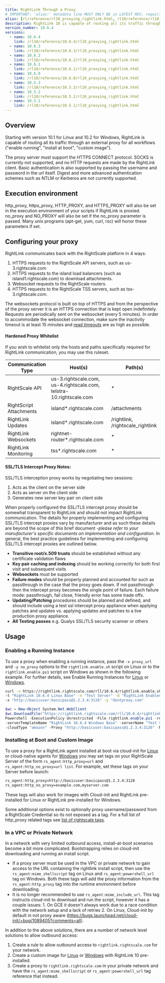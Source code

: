 ```yaml
---
title: RightLink Through a Proxy
# IMPORTANT: 'alias:' metadata line MUST ONLY BE in LATEST REV, requiring removal of 'alias:' line upon a new latest doc directory revision
alias: [rl/reference/rl10_proxying_rightlink.html, rl10/reference/rl10_proxying_rightlink.html]
description: RightLink 10 is capable of routing all its traffic through an external proxy for both all workflows ("enable running", "install at boot", "custom image").
version_number: 10.6.4
versions:
  - name: 10.6.4
    link: /rl10/reference/10.6.4/rl10_proxying_rightlink.html
  - name: 10.6.3
    link: /rl10/reference/10.6.3/rl10_proxying_rightlink.html
  - name: 10.6.2
    link: /rl10/reference/10.6.2/rl10_proxying_rightlink.html
  - name: 10.6.1
    link: /rl10/reference/10.6.1/rl10_proxying_rightlink.html
  - name: 10.6.0
    link: /rl10/reference/10.6.0/rl10_proxying_rightlink.html
  - name: 10.5.3
    link: /rl10/reference/10.5.3/rl10_proxying_rightlink.html
  - name: 10.5.2
    link: /rl10/reference/10.5.2/rl10_proxying_rightlink.html
  - name: 10.5.1
    link: /rl10/reference/10.5.1/rl10_proxying_rightlink.html
---
```


## Overview

Starting with version 10.1 for Linux and 10.2 for Windows, RightLink is capable of routing all its traffic through an
external proxy for all workflows ("enable running", "install at boot", "custom image").

The proxy server must support the HTTPS CONNECT protocol. SOCKS is currently not
supported, and no HTTP requests are made by the RightLink client. Basic authentication
is also supported by passing the username and password in the url itself. Digest and
more advanced authentication schemes such as NTLM or Kerberos are not currently supported.

## Execution environment

http_proxy, https_proxy, HTTP_PROXY, and HTTPS_PROXY will also be set in the execution
environment of your scripts if RightLink is proxied. no_proxy and NO_PROXY will
also be set if the no_proxy parameter is passed. Many unix programs (apt-get, yum, curl,
rsc) will honor these parameters if set.

## Configuring your proxy

RightLink communicates back with the RightScale platform in 4 ways:
1. HTTPS requests to the RightScale API servers, such as us-3.rightscale.com
2. HTTPS requests to the island load balancers (such as island1.rightscale.com) to download attachments.
3. Websocket requests to the RightScale routers.
4. HTTPS requests to the RightScale TSS servers, such as tss-3.rightscale.com.

The websockets protocol is built on top of HTTPS and from the perspective of the
proxy server it is an HTTPS connection that is kept open indefinitely. Requests are
periodically sent on the websocket (every 5 minutes). In order to accommodate the
websocket connection, make sure the inactivity timeout is at least 15 minutes and
[read timeouts](http://www.squid-cache.org/Doc/config/read_timeout/) are as high as possible.

#### Hardened Proxy Whitelist

If you wish to whitelist only the hosts and paths specifically required for RightLink
communication, you may use this ruleset.

| Communication Type | Host(s) | Path(s) |
| ------------------ | ------- | ------- |
| RightScale API | us-3.rightscale.com, us-4.rightscale.com, telstra-10.rightscale.com | * |
| RightScript Attachments | island*.rightscale.com | /attachments |
| RightLink Updates | island*.rightscale.com | /rightlink, /rightscale_rightlink |
| RightLink Websockets | rightnet-router*.rightscale.com | * |
| RightLink Monitoring | tss*.rightscale.com | * |

#### SSL/TLS Intercept Proxy Notes:

SSL/TLS interception proxy works by negotiating two sessions:
1. Acts as the client on the server side
2. Acts as server on the client side
3. Generates new server key pair on client side

When properly configured the SSL/TLS intercept proxy should be somewhat transparent to RightLink and should not impact RightLink communication.  The details for properly implementing and configuring SSL/TLS intercept proxies vary by manufacturer and as such these details are beyond the scope of this brief document _-please refer to your manufacturer's specific documents on implementation and configuration._  In general, the best practice guidelines for implementing and configuring SSL/TLS intercept proxies are outlined below.

  - **Transitive root/x.509 trusts** should be established without any certificate validation flaws
  - **Key pair caching and indexing** should be working correctly for both first visit and subsequent visits
  - **Websockets** _must_ be supported
  - **Failure modes** should be properly planned and accounted for such as passthrough in the case that the proxy goes down.  If not passthrough then the intercept proxy becomes the single point of failure.  Each failure mode: passthrough, fail close, friendly error has some trade offs.
  - **Updating/Patching** procedures should be planned and defined, and should include using a test ssl intercept proxy appliance when applying patches and updates vs. applying updates and patches to a live production proxy appliance.
  - **All Testing passes** e.g. Qualys SSL/TLS security scanner or others

## Usage

### Enabling a Running Instance

To use a proxy when enabling a running instance, pass the `-x proxy_url` and
`-y no_proxy` options to the `rightlink.enable.sh` script on Linux or to the `rightlink.enable.ps1`
script on Windows as shown in the following example. For further details, see Enable Running Instances
for [Linux](rl10_enable_running_instances.html) or [Windows](rl10_enable_running_instances_windows.html).

  ~~~ bash
  curl -s https://rightlink.rightscale.com/rll/10.6.4/rightlink.enable.sh | sudo bash -s -- -l -k "e22f8d37...456"
  -t "RightLink 10.6.4 Linux Base" -n "Test Server" -d "RightLink Enabled Test" -c "amazon"
  -x "http://basicuser:basicpass@1.2.3.4:3126" -y "dontproxy.com"
  ~~~

  ~~~ powershell
  $wc = New-Object System.Net.WebClient
  $wc.DownloadFile("https://rightlink.rightscale.com/rll/10.6.4/rightlink.enable.ps1", "$pwd\rightlink.enable.ps1")
  Powershell -ExecutionPolicy Unrestricted -File rightlink.enable.ps1 -refreshToken "e22f8d37...456"
  -serverTemplateName "RightLink 10.6.4 Windows Base" -serverName "Test Server" -deploymentName "RightLink Enabled Test"
  -cloudType "amazon" -Proxy "http://basicuser:basicpass@1.2.3.4:3126" -NoProxy "dontproxy.com"
  ~~~

### Installing at Boot and Custom Image

To use a proxy for a RightLink agent installed at boot via cloud-init for [Linux](rl10_install_at_boot.html) or cloud-native agents for [Windows](rl10_install_at_boot_windows.html) you may set tags on your RightScale Server of the form `rs_agent:http_proxy=url` and `rs_agent:http_no_proxy=url list`. For example, set these tags on your Server before launch:

  ~~~ bash
  rs_agent:http_proxy=http://basicuser:basicpass@1.2.3.4:3128
  rs_agent:http_no_proxy=example.com,myserver.com
  ~~~

These tags will also work for images with Cloud-init and RightLink pre-installed for Linux or RightLink pre-installed for Windows.

Some additional options exist to optionally proxy username/password from a RightScale Credential so its not exposed as a tag. For a full list of http_proxy related tags see [list of rightscale tags](/cm/ref/list_of_rightscale_tags.html).


### In a VPC or Private Network

In a network with very limited outbound access, install-at-boot scenarios become a bit more complicated. Bootstrapping relies on cloud-init downloading and running an install script.
* If a proxy server must be used in the VPC or private network to gain access to the URL containing the rightlink install script, then use the `rs_agent:mime_shellscript` tag on Linux and `rs_agent:powershell_url` tag on Windows. Both these tags will add the proxy information from the `rs_agent:http_proxy` tag into the runtime environment before downloading.
* It is no longer recommended to use `rs_agent:mime_include_url`. This tag instructs cloud-init to download and run the script, however it has a couple issues: 1. On GCE it doesn't always work due to a race condition with the network setup and a lack of retries 2. On Linux, Cloud-init by default in not proxy aware (https://bugs.launchpad.net/cloud-init/+bug/1089405?comments=all).

In addition to the above solutions, there are a number of network level solutions to allow outbound access:
1. Create a rule to allow outbound access to `rightlink.rightscale.com` for your network.
2. Create a custom image for [Linux](rl10_install.html) or [Windows](rl10_install_windows.html) with RightLink 10 pre-installed.
3. Create a proxy to `rightlink.rightscale.com` in your private network and have the `rs_agent:mime_shellscript` or `rs_agent:powershell_url` tag reference that instead.
